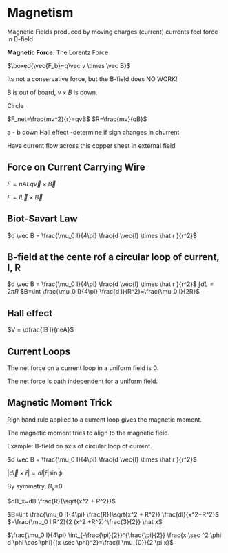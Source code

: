 # Magnetism

Magnetic Fields produced by moving charges (current)
currents feel force in B-field

**Magnetic Force**: The Lorentz Force

$\boxed{\vec{F_b}=q\vec v \times \vec B}$

Its not a conservative force, but the B-field does NO WORK!

B is out of board, $v \times B$ is down.

Circle

$F_net=\frac{mv^2}{r}=qvB$
$R=\frac{mv}{qB}$

a -
b down
Hall effect
-determine if sign changes in churrent

Have current flow across this copper sheet in external field

## Force on Current Carrying Wire

$F=nAL q \vec v \times \vec B$

$F=I \vec L \times \vec B$


## Biot-Savart Law

$d \vec B = \frac{\mu_0 I}{4\pi} \frac{d \vec{l} \times \hat r }{r^2}$

## B-field at the cente rof a circular loop of current, I, R

$d \vec B = \frac{\mu_0 I}{4\pi} \frac{d \vec{l} \times \hat r }{r^2}$
$\int dL=2\pi R$
$B=\int \frac{\mu_0 I}{4\pi} \frac{d l}{R^2}=\frac{\mu_0 I}{2R}$


## Hall effect

$V = \dfrac{IB l}{neA}$

## Current Loops

The net force on a current loop in a uniform field is 0.

The net force is path independent for a uniform field.

## Magnetic Moment Trick

Righ hand rule applied to a current loop gives the magnetic moment. 

The magnetic moment tries to align to the magnetic field.

Example: B-field on axis of circular loop of current.

$d \vec B = \frac{\mu_0 I}{4\pi} \frac{d \vec{l} \times \hat r }{r^2}$

$| d \vec l \times \hat r | = dl | \hat r | \sin \phi$

By symmetry, $B_y$=0.

$dB_x=dB \frac{R}{\sqrt{x^2 + R^2}}$

$B=\int \frac{\mu_0 I}{4\pi} \frac{R}{\sqrt{x^2 + R^2}} \frac{dl}{x^2+R^2}$
$=\frac{\mu_0 I R^2}{2 (x^2 +R^2)^\frac{3}{2}} \hat x$

$\frac{\mu_0 I}{4\pi} \int_{-\frac{\pi}{2}}^{\frac{\pi}{2}} \frac{x \sec ^2 \phi d \phi \cos \phi}{(x \sec \phi)^2}=\frac{I \mu_{0}}{2 \pi x}$